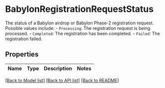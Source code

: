 # BabylonRegistrationRequestStatus

The status of a Babylon airdrop or Babylon Phase-2 registration request. Possible values include: - `Processing`: The registration request is being processed. - `Completed`: The registration has been completed. - `Failed`: The registration failed. 

## Properties

Name | Type | Description | Notes
------------ | ------------- | ------------- | -------------

[[Back to Model list]](../README.md#documentation-for-models) [[Back to API list]](../README.md#documentation-for-api-endpoints) [[Back to README]](../README.md)


